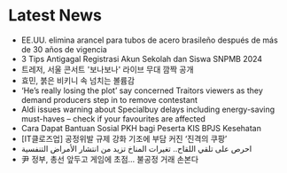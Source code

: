 # Latest News
-  EE.UU. elimina arancel para tubos de acero brasileño después de más de 30 años de vigencia
-  3 Tips Antigagal Registrasi Akun Sekolah dan Siswa SNPMB 2024
-  트레저, 서울 콘서트 '보나보나' 라이브 무대 깜짝 공개
-  효민, 붉은 비키니 속 넘치는 볼륨감
-  ‘He’s really losing the plot’ say concerned Traitors viewers as they demand producers step in to remove contestant
-  Aldi issues warning about Specialbuy delays including energy-saving must-haves – check if your favourites are affected
-  Cara Dapat Bantuan Sosial PKH bagi Peserta KIS BPJS Kesehatan
-  [IT클로즈업] 공정위발 규제 강화 기조에 부담 커진 ‘진격의 쿠팡’
-  احرص على تلقي اللقاح.. تغيرات المناخ تزيد من انتشار الأمراض التنفسية
-  尹 정부, 총선 앞두고 게임에 초점… 불공정 거래 손본다

